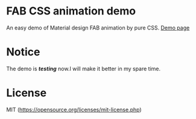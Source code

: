 # FAB CSS animation demo
An easy demo of Material design FAB animation by pure CSS. [Demo page](https://zhang-kai.github.io/FAB-CSS-animation-demo/demo.html)

# Notice
The demo is ***testing*** now.I will make it better in my spare time.

# License
MIT (https://opensource.org/licenses/mit-license.php)
